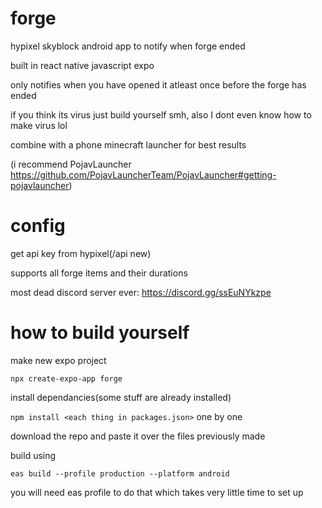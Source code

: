 # forge
hypixel skyblock android app to notify when forge ended

built in react native javascript expo

only notifies when you have opened it atleast once before the forge has ended

if you think its virus just build yourself smh, also I dont even know how to make virus lol

combine with a phone minecraft launcher for best results

(i recommend PojavLauncher https://github.com/PojavLauncherTeam/PojavLauncher#getting-pojavlauncher)

# config
get api key from hypixel(/api new)

supports all forge items and their durations

most dead discord server ever: https://discord.gg/ssEuNYkzpe


# how to build yourself
make new expo project

```npx create-expo-app forge```

install dependancies(some stuff are already installed)

```npm install <each thing in packages.json>``` one by one

download the repo and paste it over the files previously made


build using 

```eas build --profile production --platform android```

you will need eas profile to do that which takes very little time to set up
